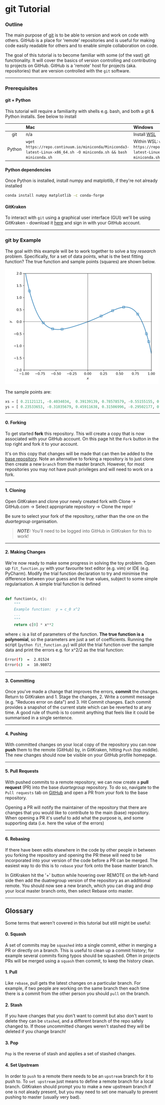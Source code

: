 # git Tutorial

### Outline
 
The main purpose of [git](https://en.wikipedia.org/wiki/Git) is to be able to version and
work on code with others. GitHub is a place for 'remote' repositories and is useful for 
making code easily readable for others and to enable simple collaboration on code.

The goal of this tutorial is to become familiar with some (of the vast) git 
functionality. It will cover the basics of version controlling and contributing to projects on GitHub. 
GitHub is a 'remote' host for projects (aka. repositories) that are version controlled with the `git` software.
                                                                          

***

### Prerequisites

#### git + Python

This tutorial will require a familiarity with shells e.g. bash, and both a git & Python installs. See below to install 


|          |     Mac   |  Windows    |   Linux   |
|  :----:  |  :----  |    :----    |    :---- |
| git      |    n/a      |     Install [WSL](https://docs.microsoft.com/en-us/windows/wsl/)         |     n/a      | 
| Python   |  `wget https://repo.continuum.io/miniconda/Miniconda3-latest-Linux-x86_64.sh -O miniconda.sh && bash miniconda.sh`      |     Within WSL: `wget https://repo.continuum.io/miniconda/Miniconda3-latest-Linux-x86_64.sh -O miniconda.sh && bash miniconda.sh`         |    `wget https://repo.anaconda.com/miniconda/Miniconda3-latest-MacOSX-x86_64.sh -O miniconda.sh && bash miniconda.sh`    |

#### Python dependencies

Once Python is installed, install numpy and matplotlib, if they're not already installed

```bash
conda install numpy matplotlib -c conda-forge
```

#### GitKraken

To interact with `git` using a graphical user interface (GUI) we'll be using GitKraken - download it [here](https://www.gitkraken.com/)
and sign in with your GitHub account.


***

### git by Example

The goal with this example will be to work together to solve a toy _research_ problem. Specifically, for a set of data 
points, what is the best fitting function? The true function and sample points (squares) are shown below.


<img src="_common/true_function.png" width="500">

The sample points are:

```python
xs = [ 0.21121121, -0.4034034,  0.39139139, 0.78578579, -0.55155155, 0.56556557, 0.92392392, -0.6996997, 0.95795796, -0.91591592]
ys = [ 0.23533653, -0.31035679, 0.45911638, 0.31506996, -0.29502177, 0.60401143, -0.50146046, -0.04222024, -0.82460688, 1.27242725]
```

***

#### 0. Forking

To get started **fork** this repository. This will create a copy that is now associated with your GitHub 
account. On this page hit the `Fork` button in the top right and fork it to your account.

It's on this copy that changes will be made that can then be added to the [base repository](https://github.com/duartegroup/resources).
Note an alternative to forking a repository is to just clone then create a new `branch` from the master branch. However, for most 
repositories you may not have push privileges and will need to work on a fork.

***

#### 1. Cloning

Open GitKraken and clone your newly created fork with Clone → GitHub.com → 
Select appropriate repository → Clone the repo! 

Be sure to select your fork of the repository, rather than the one on the _duartegroup_ organisation.

> **_NOTE:_**  You'll need to be logged into GitHub in GitKraken for this to work!

***

#### 2. Making Changes

We're now ready to make some progress in solving the toy problem. Open up `fit_function.py` with your favourite 
text editor (e.g. vim) or IDE (e.g. PyCharm). Modify the trial function declaration to try and minimise the 
difference between your guess and the true values, subject to some simple regularisation. A simple trial 
function is defined

```python

def function(x, c):
    """
    Example function:  y = c_0 x^2
    ...
    """
    return c[0] * x**2
```

where `c` is a list of parameters of the function. **The true function is a polynomial**, so the parameters are just
a set of coefficients. Running the script (`python fit_function.py`) will plot the trial function over the sample data 
and print the errors e.g. for x^2/2 as the trial function:

```bash
Error(f)  =  2.01524
Error(c)  =  10.98072
```

***

#### 3. Committing

Once you've made a change that improves the errors, **commit** the changes. Return to GitKraken and 1. Stage the changes, 
2. Write a commit message (e.g. "Reduces error on data") and 3. Hit Commit changes. Each commit provides a snapshot
of the current state which can be reverted to at any time. A good rule of thumb is to commit anything that feels like it
could be summarised in a single sentence.

***

#### 4. Pushing

With committed changes on your local copy of the repository you can now **push** them to the remote (GitHub) by, in 
GitKraken, hitting `Push` (top middle). The new changes should now be visible on your GitHub profile homepage.

***

#### 5. Pull Requests

With pushed commits to a remote repository, we can now create a **pull request** (PR) into the base _duartegroup_ repository. To 
do so, navigate to the `Pull requests` tab on [GitHub](https://github.com/duartegroup/resources) and open a PR from your
fork to the base repository.

Opening a PR will notify the maintainer of the repository that there are changes that you would like to contribute 
to the main (base) repository. When opening a PR it's useful to add what the purpose is, and some supporting data 
(i.e. here the value of the errors)

***

#### 6. Rebasing

If there have been edits elsewhere in the code by other people in between you forking the repository and opening the PR these 
will need to be incorporated into your version of the code before a PR can be merged. The easiest way to do this is to `rebase`
your fork onto the base master branch.

In GitKraken hit the '+' button while hovering over REMOTE on the left-hand side then add the duatregroup
version of the repository as an additional remote. You should now see a new branch, which you can drag and
drop your local master branch onto, then select Rebase onto master.

***

## Glossary

Some terms that weren't covered in this tutorial but still might be useful:

#### 0. Squash

A set of commits may be `squashed` into a single commit, either in merging a PR or directly on a branch. This is useful
to clean up a commit history; for example several commits fixing typos should be squashed. Often in projects PRs will be
merged using a `squash` then commit, to keep the history clean.

#### 1. Pull

Like `rebase`, pull gets the latest changes on a particular branch. For example, if two people are working on the same 
branch then each time there is a commit from the other person you should `pull` on the branch.

#### 2. Stash

If you have changes that you don't want to commit but also don't want to delete they can be `stashed`, and a different 
branch of the repo safely changed to. If those uncommitted changes weren't stashed they will be deleted if you change 
branch!
                                             
#### 3. Pop

`Pop` is the reverse of stash and applies a set of stashed changes.

#### 4. Set Upstream

In order to `push` to a remote there needs to be an `upstream` branch for it to push to. To `set upstream` just means to
define a remote branch for a local branch. GitKraken should prompt you to make a new upstream branch if one is not aleady
present, but you may need to set one manually to prevent pushing to master (usually very bad).



